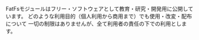 FatFsモジュールはフリー・ソフトウェアとして教育・研究・開発用に公開しています。
どのような利用目的（個人利用から商用まで）でも使用・改変・配布について
一切の制限はありませんが、全て利用者の責任の下での利用とします。
